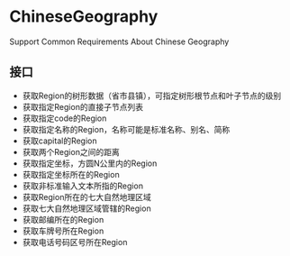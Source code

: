 # ChineseGeography
Support Common Requirements About Chinese Geography
## 接口
- 获取Region的树形数据（省市县镇），可指定树形根节点和叶子节点的级别
- 获取指定Region的直接子节点列表
- 获取指定code的Region
- 获取指定名称的Region，名称可能是标准名称、别名、简称
- 获取capital的Region
- 获取两个Region之间的距离
- 获取指定坐标，方圆N公里内的Region
- 获取指定坐标所在的Region
- 获取非标准输入文本所指的Region
- 获取Region所在的七大自然地理区域
- 获取七大自然地理区域管辖的Region
- 获取邮编所在的Region
- 获取车牌号所在Region
- 获取电话号码区号所在Region

